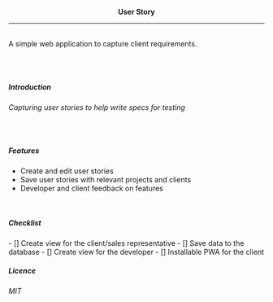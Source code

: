 <p align="center">
  <b>User Story</b>
</p>
<hr>
<br>
A simple web application to capture client requirements.

<br><br>
<h5>Introduction</h5>
<em>Capturing user stories to help write specs for testing</em>

<br><br>

<h5>Features</h5>

<ul>
  <li>Create and edit user stories</li>
  <li>Save user stories with relevant projects and clients</li>
  <li>Developer and client feedback on features</li>
</ul>



<br>

<h5>Checklist</h5>
- [] Create view for the client/sales representative
- [] Save data to the database
- [] Create view for the developer
- [] Installable PWA for the client



<h5>Licence</h5>
<em>MIT</em>
